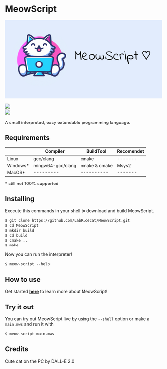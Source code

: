 # MeowScript

![Error Loading Image!](./assets/LogoLong.png)

<div id="badges">
   <img src="https://img.shields.io/github/v/release/LabRiceCat/MeowScript?label=latest&style=for-the-badge"/>
</div>
<img src="https://img.shields.io/github/license/LabRiceCat/MeowScript"/>  

A small interpreted, easy extendable programming language.  

## Requirements
|             | Compiler          | BuildTool     | Recomendet|
|-------------|-------------------|---------------|-----------|
| Linux       | gcc/clang         | cmake         |  -------  |
| Windows*    | mingw64-gcc/clang | nmake & cmake |   Msys2   |
| MacOS*      | ---------         | ----------    |  -------  |

\* still not 100% supported
## Installing
Execute this commands in your shell to download and build MeowScript.
```
$ git clone https://github.com/LabRicecat/MeowScript.git
$ cd MeowScript
$ mkdir build
$ cd build
$ cmake ..
$ make
```
Now you can run the interpreter!
```
$ meow-script --help
```

## How to use
Get started **[here](https://github.com/SirWolfi/MeowScript/wiki)** to learn more about MeowScript!

## Try it out
You can try out MeowScript live by using the `--shell` option or make a `main.mws` and run it with
```
$ meow-script main.mws
```

## Credits
Cute cat on the PC by DALL-E 2.0
